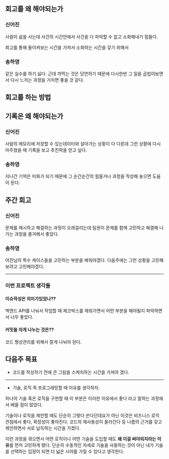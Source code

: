 ## 회고를 왜 해야되는가

### 신어진

사람이 삶을 사는데 사건의 시간안에서 사건을 다 파악할 수 없고 소화해내기 힘들다.

회고를 통해 돌이켜보는 시간을 가져서 소화하는 시간을 갖기 위해서

### 송하영

같은 실수를 하기 싫다. 근데 까먹는 것은 당연하기 때문에 다시한번 그 일을 곱씹어보면서 다시 느끼는 과정을 거치면 좋을 것 같다. 

## 회고를 하는 방법

## 기록은 왜 해야되는가

### 신어진

사람의 메모리에 저장할 수 있는데이터와 살아가는 상황이 다 다른데 그런 상황에 다시 마주쳤을 때 기록을 보고 추진력을 얻고 싶다.

### 송하영

지나간 기억은 미화가 되기 때문에 그 순간순간의 힘들거나 과정을 작성해 놓으면 도움이 된다. 



## 주간 회고

### 신어진

문제를 제시하고 해결하는 과정이 오래걸리는데 팀원이 문제를 함께 고민하고 해결해 나가는 과정을 즐겨해서 좋았다. 



### 송하영

어진님의 특수 케이스들을 고민하는 부분을 배워야겠다. 다음주에는 그런 상황을 고민해보려고 고민해야겠다.



---

### 이번 프로젝트 생각들

#### 이슈작성은 의미가있었나??

백엔드 API를 나눠서 작업할 때 체크박스를 채워가면서 어떤 부분을 해야될지 파악하면서 너무 좋았다. 

#### 커밋을 자게 나누는 것은??

코드 형상관리를 위해서 잘게 나눠야 된다. 

## 다음주 목표

- 코드를 작성하기 전에 큰 그림을 스케치하는 시간을 가져야 겠다.



---

- 기술, 로직 즉 프로그래밍할 때 이유를 생각하자.

하나의 기술 혹은 로직을 구현할 때 이 부분은 이러한 이유에서 좋다 라고 말하는 과정에서 배울 점이 많았다.

기술이나 로직을 제안할 때도 단순히 그렇다 쓴다던데요가 아닌 이것은 비즈니스 로직 관점에서 좋다, 확장성이 좋아진다. 코드의 재사용성이 올라간다 등 나름의 근거를 갖고 제안하면서 서로 납득하는 시간을 가졌다. 

이런 과정을 겪으면서 어떤 로직이나 어떤 기술을 도입할 때도 **왜 이걸 써야되지라는 이유**를 먼저 고민하게 됐다. 단순히 수동적인 자세로 기술을 사용하는 것이 아닌 내가 기술을 선택하는 입장이 되면 더 넓은 시야를 가질 수 있다고 생각한다.

